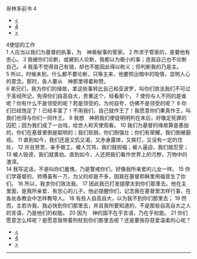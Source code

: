 ﻿





 哥林多前书 4




* [<](bible/1CO03.md)
* [4](bible/1CO.md)
* [>](bible/1CO05.md)



 
4使徒的工作  
1 人应当以我们为基督的执事，为　神奥秘事的管家。 
2 所求于管家的，是要他有忠心。 
3 我被你们论断，或被别人论断，我都以为极小的事；连我自己也不论断自己。 
4 我虽不觉得自己有错，却也不能因此得以称义；但判断我的乃是主。 
5 所以，时候未到，什么都不要论断，只等主来，他要照出暗中的隐情，显明人心的意念。那时，各人要从　神那里得着称赞。  
6 弟兄们，我为你们的缘故，拿这些事转比自己和亚波罗，叫你们效法我们不可过于圣经所记，免得你们自高自大，贵重这个，轻看那个。 
7 使你与人不同的是谁呢？你有什么不是领受的呢？若是领受的，为何自夸，仿佛不是领受的呢？ 
8 你们已经饱足了！已经丰富了！不用我们，自己就作王了！我愿意你们果真作王，叫我们也得与你们一同作王。 
9 我想　神把我们使徒明明列在末后，好像定死罪的囚犯；因为我们成了一台戏，给世人和天使观看。 
10 我们为基督的缘故算是愚拙的，你们在基督里倒是聪明的；我们软弱，你们倒强壮；你们有荣耀，我们倒被藐视。 
11 直到如今，我们还是又饥又渴，又赤身露体，又挨打，又没有一定的住处， 
12 并且劳苦，亲手做工。被人咒骂，我们就祝福；被人逼迫，我们就忍受； 
13 被人毁谤，我们就善劝。直到如今，人还把我们看作世界上的污秽，万物中的渣滓。  
14 我写这话，不是叫你们羞愧，乃是警戒你们，好像我所亲爱的儿女一样。 
15 你们学基督的，师傅虽有一万，为父的却是不多，因我在基督耶稣里用福音生了你们。 
16 所以，我求你们效法我。 
17 因此我已打发提摩太到你们那里去。他在主里面，是我所亲爱、有忠心的儿子。他必提醒你们，记念我在基督里怎样行事，在各处各教会中怎样教导人。 
18 有些人自高自大，以为我不到你们那里去； 
19 然而，主若许我，我必快到你们那里去，并且我所要知道的，不是那些自高自大之人的言语，乃是他们的权能。 
20 因为　神的国不在乎言语，乃在乎权能。 
21 你们愿意怎么样呢？是愿意我带着刑杖到你们那里去呢？还是要我存慈爱温柔的心呢？ 
* [<](bible/1CO03.md)
* [4](bible/1CO.md)
* [>](bible/1CO05.md)





---









